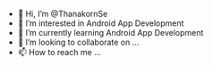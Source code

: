 - 👋 Hi, I’m @ThanakornSe
- 👀 I’m interested in Android App Development
- 🌱 I’m currently learning Android App Development
- 💞️ I’m looking to collaborate on ...
- 📫 How to reach me ...

<!---
ThanakornSe/ThanakornSe is a ✨ special ✨ repository because its `README.md` (this file) appears on your GitHub profile.
You can click the Preview link to take a look at your changes.
--->
